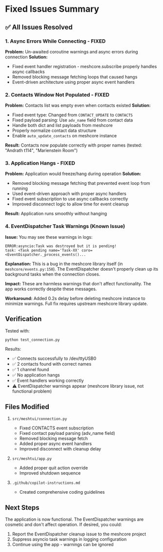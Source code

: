 # Fixed Issues Summary

## ✅ All Issues Resolved

### 1. Async Errors While Connecting - FIXED
**Problem:** Un-awaited coroutine warnings and async errors during connection
**Solution:** 
- Fixed event handler registration - meshcore.subscribe properly handles async callbacks
- Removed blocking message fetching loops that caused hangs
- Event-driven architecture using proper async event handlers

### 2. Contacts Window Not Populated - FIXED
**Problem:** Contacts list was empty even when contacts existed
**Solution:**
- Fixed event type: Changed from `CONTACT_UPDATE` to `CONTACTS`
- Fixed payload parsing: Use `adv_name` field from contact data
- Handle both dict and list payloads from meshcore
- Properly normalize contact data structure
- Enable `auto_update_contacts` on meshcore instance

**Result:** Contacts now populate correctly with proper names (tested: "Andrath t114", "Marienstein Room")

### 3. Application Hangs - FIXED
**Problem:** Application would freeze/hang during operation
**Solution:**
- Removed blocking message fetching that prevented event loop from running
- Used event-driven approach with proper async handlers
- Fixed event subscription to use async callbacks correctly
- Improved disconnect logic to allow time for event cleanup

**Result:** Application runs smoothly without hanging

### 4. EventDispatcher Task Warnings (Known Issue)
**Issue:** You may see these warnings in logs:
```
ERROR:asyncio:Task was destroyed but it is pending!
task: <Task pending name='Task-XX' coro=<EventDispatcher._process_events()...
```

**Explanation:** This is a bug in the meshcore library itself (in `meshcore/events.py:150`). The EventDispatcher doesn't properly clean up its background tasks when the connection closes.

**Impact:** These are harmless warnings that don't affect functionality. The app works correctly despite these messages.

**Workaround:** Added 0.2s delay before deleting meshcore instance to minimize warnings. Full fix requires upstream meshcore library update.

## Verification

Tested with:
```bash
python test_connection.py
```

Results:
- ✅ Connects successfully to /dev/ttyUSB0
- ✅ 2 contacts found with correct names
- ✅ 1 channel found
- ✅ No application hangs
- ✅ Event handlers working correctly
- ⚠️ EventDispatcher warnings appear (meshcore library issue, not functional problem)

## Files Modified

1. `src/meshtui/connection.py`
   - Fixed CONTACTS event subscription
   - Fixed contact payload parsing (adv_name field)
   - Removed blocking message fetch
   - Added proper async event handlers
   - Improved disconnect with cleanup delay

2. `src/meshtui/app.py`
   - Added proper quit action override
   - Improved shutdown sequence

3. `.github/copilot-instructions.md`
   - Created comprehensive coding guidelines

## Next Steps

The application is now functional. The EventDispatcher warnings are cosmetic and don't affect operation. If desired, you could:
1. Report the EventDispatcher cleanup issue to the meshcore project
2. Suppress asyncio task warnings in logging configuration
3. Continue using the app - warnings can be ignored

